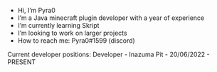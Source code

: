 - Hi, I’m Pyra0
- I’m a Java minecraft plugin developer with a year of experience
- I’m currently learning Skript
- I’m looking to work on larger projects
- How to reach me: Pyra0#1599 (discord)

Current developer positions:
Developer - Inazuma Pit - 20/06/2022 - PRESENT

<!---
Pyra0/Pyra0 is a ✨ special ✨ repository because its `README.md` (this file) appears on your GitHub profile.
You can click the Preview link to take a look at your changes.
--->
